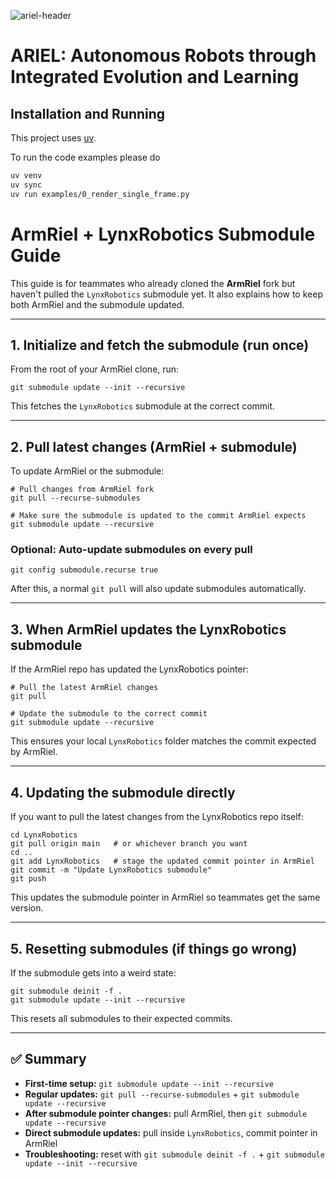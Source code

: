 
![ariel-header](./docs/resources/ariel_header.svg)

# ARIEL: Autonomous Robots through Integrated Evolution and Learning

<!-- ## Requirements

* [vscode](https://code.visualstudio.com/)
  * [containers ext](https://marketplace.visualstudio.com/items?itemName=ms-vscode-remote.remote-containers)
  * [container tools ext](https://marketplace.visualstudio.com/items?itemName=ms-azuretools.vscode-containers)

* Container manager:
  * [podman desktop](https://podman.io/)
  * [docker desktop](https://www.docker.com/products/docker-desktop/)
  
* [vscode containers tut](https://code.visualstudio.com/docs/devcontainers/tutorial)

--- -->
## Installation and Running

This project uses [uv](https://docs.astral.sh/uv/).

To run the code examples please do

```bash
uv venv
uv sync
uv run examples/0_render_single_frame.py
```


# ArmRiel + LynxRobotics Submodule Guide

This guide is for teammates who already cloned the **ArmRiel** fork but haven't pulled the `LynxRobotics` submodule yet. It also explains how to keep both ArmRiel and the submodule updated.

---

## 1. Initialize and fetch the submodule (run **once**)

From the root of your ArmRiel clone, run:

```
git submodule update --init --recursive
```

This fetches the `LynxRobotics` submodule at the correct commit.

---

## 2. Pull latest changes (ArmRiel + submodule)

To update ArmRiel or the submodule:

```
# Pull changes from ArmRiel fork
git pull --recurse-submodules

# Make sure the submodule is updated to the commit ArmRiel expects
git submodule update --recursive
```

### Optional: Auto-update submodules on every pull

```
git config submodule.recurse true
```

After this, a normal `git pull` will also update submodules automatically.

---

## 3. When ArmRiel updates the LynxRobotics submodule

If the ArmRiel repo has updated the LynxRobotics pointer:

```
# Pull the latest ArmRiel changes
git pull

# Update the submodule to the correct commit
git submodule update --recursive
```

This ensures your local `LynxRobotics` folder matches the commit expected by ArmRiel.

---

## 4. Updating the submodule directly

If you want to pull the latest changes from the LynxRobotics repo itself:

```
cd LynxRobotics
git pull origin main   # or whichever branch you want
cd ..
git add LynxRobotics   # stage the updated commit pointer in ArmRiel
git commit -m "Update LynxRobotics submodule"
git push
```

This updates the submodule pointer in ArmRiel so teammates get the same version.

---

## 5. Resetting submodules (if things go wrong)

If the submodule gets into a weird state:

```
git submodule deinit -f .
git submodule update --init --recursive
```

This resets all submodules to their expected commits.

---

## ✅ Summary

- **First-time setup:** `git submodule update --init --recursive`
- **Regular updates:** `git pull --recurse-submodules` + `git submodule update --recursive`
- **After submodule pointer changes:** pull ArmRiel, then `git submodule update --recursive`
- **Direct submodule updates:** pull inside `LynxRobotics`, commit pointer in ArmRiel
- **Troubleshooting:** reset with `git submodule deinit -f .` + `git submodule update --init --recursive`

<!-- ## TODO: Installation

## Notes

### This project is managed using `uv`

### Python Code Style Guide

This repository uses the `numpydoc` documentation standard.
For more information checkout: [numpydoc-style guide](https://numpydoc.readthedocs.io/en/latest/format.html#) -->

<!-- ### Units

To ensure that Ariel uses a consistent set of units for all simulations, we use [SI units](https://www.wikiwand.com/en/articles/International_System_of_Units), and (astropy)[https://docs.astropy.org/en/stable/index.html] to enforce it (we automatically convert where we can).

For more information, see: [astropy: units and quantities](https://docs.astropy.org/en/stable/units/index.html) and [astropy: standard units](https://docs.astropy.org/en/stable/units/standard_units.html#standard-units). -->

<!-- ### MuJoCo

#### Attachments

Robot parts should be attached using the `site` functionality (from body to body), while robots should be added to a world using the `frame` functionality (from spec to spec).

- [Python → Attachment](https://mujoco.readthedocs.io/en/stable/python.html#attachment)
- [mjsFrame](https://mujoco.readthedocs.io/en/stable/APIreference/APItypes.html#mjsframe)

NOTE: when attaching a body, only the contents of `worldbody` get passed, meaning that, for example, `compiler` options are not!

---

## IMPORTANT!!

Change the default configuration of vscode dev containers to accept podman!

Either by the settings gui:

![vscode-podman-settings](./docs/resources/vscode-podman-settings.png)


## Running the code

* In general you can run the currently open python script via the command palette (`cmd+shift+p`): 
  * `Tasks: Run Task` -> `Run script: uv run {$file}`

### Run GUI: 

* via terminal

```bash
uv run src/ariel/gui_code/litegraph/main.py
```

### Run EA Example

```bash
uv run src/ariel/ec/a004.py
```

### Run MuJoCo Example(s)a

Any from the `examples/` folder

For example (pun intended):

```bash
uv run examples/_hi_prob_dec.py
```

## Neat commands!

### Grab `requirements.tex` automatically
```bash
uv add tool pipreqs
pipreqs path/to/parse --mode no-pin --force
uv add -r requirements.txt
``` -->


<!-- # Ariel

[![PyPI](https://img.shields.io/pypi/v/ariel.svg)][pypi status]
[![Status](https://img.shields.io/pypi/status/ariel.svg)][pypi status]
[![Python Version](https://img.shields.io/pypi/pyversions/ariel)][pypi status]
[![License](https://img.shields.io/pypi/l/ariel)][license]

[![Read the documentation at https://ariel.readthedocs.io/](https://img.shields.io/readthedocs/ariel/latest.svg?label=Read%20the%20Docs)][read the docs]
[![Tests](https://github.com/Jacopo-DM/ariel/workflows/Tests/badge.svg)][tests]
[![Codecov](https://codecov.io/gh/Jacopo-DM/ariel/branch/main/graph/badge.svg)][codecov]

[![pre-commit](https://img.shields.io/badge/pre--commit-enabled-brightgreen?logo=pre-commit&logoColor=white)][pre-commit]
[![Ruff codestyle][ruff badge]][ruff project]

[pypi status]: https://pypi.org/project/ariel/
[read the docs]: https://ariel.readthedocs.io/
[tests]: https://github.com/Jacopo-DM/ariel/actions?workflow=Tests
[codecov]: https://app.codecov.io/gh/Jacopo-DM/ariel
[pre-commit]: https://github.com/pre-commit/pre-commit
[ruff badge]: https://img.shields.io/endpoint?url=https://raw.githubusercontent.com/astral-sh/ruff/main/assets/badge/v2.json
[ruff project]: https://github.com/charliermarsh/ruff

## Features

- TODO

## Requirements

- TODO

## Installation

You can install _Ariel_ via [pip] from [PyPI]. The package is distributed as a pure Python package, but also with pre-compiled wheels for major platforms, which include performance optimizations.

```console
$ pip install ariel
```

The pre-compiled wheels are built using `mypyc` and will be used automatically if your platform is supported. You can check the files on PyPI to see the list of available wheels.

## Usage

Please see the [Command-line Reference] for details.

## Development

To contribute to this project, please see the [Contributor Guide].

### Mypyc Compilation

This project can be compiled with `mypyc` to produce a high-performance version of the package. The compilation is optional and is controlled by an environment variable.

To build and install the compiled version locally, you can use the `tests_compiled` nox session:

```console
$ nox -s tests_compiled
```

This will set the `ARIEL_COMPILE_MYPYC=1` environment variable, which triggers the compilation logic in `setup.py`. The compiled package will be installed in editable mode in a new virtual environment.

You can also build the compiled wheels for distribution using the `cibuildwheel` workflow, which is configured to run on releases. If you want to build the wheels locally, you can use `cibuildwheel` directly:

```console
$ pip install cibuildwheel
$ export ARIEL_COMPILE_MYPYC=1
$ cibuildwheel --output-dir wheelhouse
```

This will create the compiled wheels in the `wheelhouse` directory.

## Contributing

Contributions are very welcome.
To learn more, see the [Contributor Guide].

## License

Distributed under the terms of the [GPL 3.0 license][license],
_Ariel_ is free and open source software.

## Issues

If you encounter any problems,
please [file an issue] along with a detailed description.

## Credits

This project was generated from [@cjolowicz]'s [uv hypermodern python cookiecutter] template.

[@cjolowicz]: https://github.com/cjolowicz
[pypi]: https://pypi.org/
[uv hypermodern python cookiecutter]: https://github.com/bosd/cookiecutter-uv-hypermodern-python
[file an issue]: https://github.com/Jacopo-DM/ariel/issues
[pip]: https://pip.pypa.io/

<!-- github-only -->
<!-- 
[license]: https://github.com/Jacopo-DM/ariel/blob/main/LICENSE
[contributor guide]: https://github.com/Jacopo-DM/ariel/blob/main/CONTRIBUTING.md
[command-line reference]: https://ariel.readthedocs.io/en/latest/usage.html -
->



